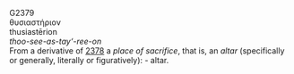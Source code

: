 G2379  
θυσιαστήριον  
thusiastērion  
*thoo-see-as-tay‘-ree-on*  
From a derivative of [2378](g2378) a *place* *of* *sacrifice*, that is,
an *altar* (specifically or generally, literally or figuratively): -
altar.  
